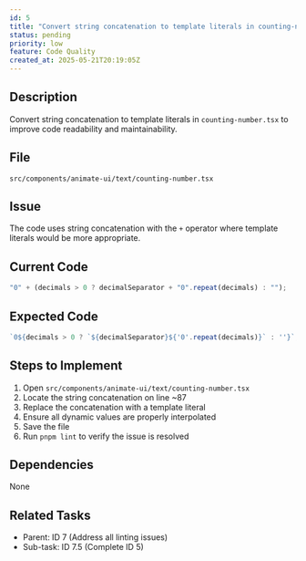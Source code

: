 ```yaml
---
id: 5
title: "Convert string concatenation to template literals in counting-number.tsx"
status: pending
priority: low
feature: Code Quality
created_at: 2025-05-21T20:19:05Z
---
```


## Description

Convert string concatenation to template literals in `counting-number.tsx` to improve code readability and maintainability.

## File

`src/components/animate-ui/text/counting-number.tsx`

## Issue

The code uses string concatenation with the `+` operator where template literals would be more appropriate.

## Current Code

```typescript
"0" + (decimals > 0 ? decimalSeparator + "0".repeat(decimals) : "");
```

## Expected Code

```typescript
`0${decimals > 0 ? `${decimalSeparator}${'0'.repeat(decimals)}` : ''}`;
```

## Steps to Implement

1. Open `src/components/animate-ui/text/counting-number.tsx`
2. Locate the string concatenation on line ~87
3. Replace the concatenation with a template literal
4. Ensure all dynamic values are properly interpolated
5. Save the file
6. Run `pnpm lint` to verify the issue is resolved

## Dependencies

None

## Related Tasks

- Parent: ID 7 (Address all linting issues)
- Sub-task: ID 7.5 (Complete ID 5)
